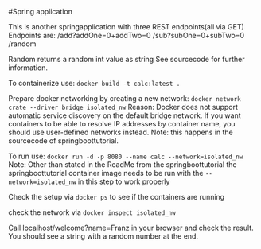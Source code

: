 #Spring application

This is another springapplication with three REST endpoints(all via GET)
Endpoints are:
/add?addOne=0+addTwo=0
/sub?subOne=0+subTwo=0
/random

Random returns a random int value as string
See sourcecode for further information.

To containerize use:
```docker build -t calc:latest .```

Prepare docker networking by creating a new network:
```docker network crate --driver bridge isolated_nw```
Reason:  Docker does not support automatic service discovery on the default bridge network. If you want containers to be able to resolve IP addresses by container name, you should use user-defined networks instead.
Note: this happens in the sourcecode of springboottutorial.

To run use:
```docker run -d -p 8080 --name calc --network=isolated_nw```
Note: Other than stated in the ReadMe from the springboottutorial the springboottutorial container image needs to be run with the ```--network=isolated_nw``` in this step to work properly

Check the setup via
```docker ps```
to see if the containers are running

check the network via
```docker inspect isolated_nw```

Call localhost/welcome?name=Franz in your browser and check the result. You should see a string with a random number at the end.